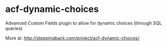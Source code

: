 acf-dynamic-choices
===================

Advanced Custom Fields plugin to allow for dynamic choices (through SQL queries)

More at: http://steppingback.com/project/acf-dynamic-choices/
